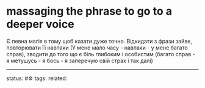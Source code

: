 # massaging the phrase to go to a deeper voice 
Є певна магія в тому щоб казати дуже точно.
Відкидати з фрази зайве, повторювати її навпаки (У мене мало часу - навпаки - у мене багато справ), зводити до того що є біль глибоким і особистим (багато справ - я метушусь - я бось - я заперечую свій страх і так далі)

---
status: #⚙️ 
tags: 
related: 